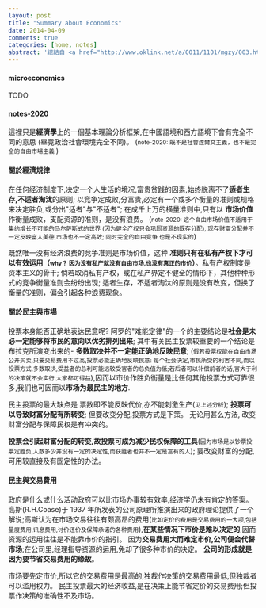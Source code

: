 ```yaml
---
layout: post
title: "Summary about Economics"
date: 2014-04-09
comments: true
categories: [home, notes]
abstract: '總結自 <a href="http://www.oklink.net/a/0011/1101/mgzy/003.htm">產權與交易費用</a>'
---
```


#### microeconomics

TODO

#### notes-2020

這裡只是**經濟學**上的一個基本理論分析框架,在中國語境和西方語境下會有完全不同的意思 (畢竟政治社會環境完全不同)。 (<small>note-2020: 既不是社會達爾文主義，也不是完全的自由市場主義 </small>)

#### 關於經濟規律

在任何经济制度下,决定一个人生活的境况,富贵贫践的因素,始终脱离不了**适者生存,不适者淘汰**的原则; 以竞争定成败,分富贵,必定有一个或多个衡量的准则或规格来决定胜负,或分出"适者"与"不适者"; 在成千上万的横量准则中,只有以 **市场价值**作衡量成败，支配资源的准则，是没有浪费。 (<small>note-2020: 这个自由市场价值不适用于集约增长不可能的马尔萨斯式的世界 (因为健全产权只会巩固资源的既存分配), 现存财富分配并不一定反映富人美德,市场也不一定高效; 同时完全的自由竞争 也是不现实的</small>)

既然唯一没有经济浪费的竞争准则是市场价值，这种 **准则只有在私有产权下才可以有效运用（<small>why？ 因为没有私产就没有自由市场,也没有真正的市价</small>）**。私有产权制度是资本主义的骨干; 倘若取消私有产权，或在私产界定不健全的情形下，其他种种形式的竞争衡量准则会纷纷出现; 适者生存，不适者淘汰的原则是没有改变，但换了衡量的准则，偏会引起各种浪费现象。

#### 關於民主與市場

投票本身能否正确地表达民意呢? 阿罗的"难能定律"的一个的主要结论是**社会是未必一定能够将市民的意向以优劣排列出来**; 其中有关民主投票较重要的一个结论是布拉克所演变出来的- **多数取决并不一定能正确地反映民意**; (<small>假若投票权能在自由市场公开买卖,只要交易费用不过高,投票必能正确地反映民意: 每个社会决定,市民所受的利害不同,而以投票方式,多数取决,受益者的总利可能远较受害者的总负值为低;若后者可以补偿前者的话,害大于利的决策就不会实行,大家都可得益</small>),因而以市价作胜负衡量是比任何其他投票方式可靠很多,我们也可因而以**市场为最民主的地方**.

民主投票的最大缺点是 票数即不能反映代价,亦不能刺激生产(<small>见上述分析</small>); **投票可以导致财富分配有所转变**; 但要改变分配,投票方式是下策。 无论用甚么方法, 改变财富分配与保障民权是有冲突的。

**投票会引起财富分配的转变,故投票可成为减少民权保障的工具**(<small>因为市场是以钞票投票定胜负,人数多少并没有一定的决定性,而获胜者也并不一定是富有的人</small>); 要改变财富的分配,可用较直接及有固定性的办法。

#### 民主與交易費用

政府是什么或什么活动政府可以比市场办事较有效率,经济学仍未有肯定的答案。 高斯(R.H.Coase)于 1937 年所发表的公司原理所推演出来的政府理论提供了一个解说;高斯认为在市场交易往往有颇高昂的费用(<small>比如定价的费用是交易费用的一大项,包括量度费用,讯息费用,讨价还价及保障承诺的各种费用</small>),**在某些情况下市价是难以决定的**,因而资源的运用往往是不能靠市价的指引。 因为**交易费用大而难定市价,公司便会代替市场**;在公司里,经理指导资源的运用,免却了很多种市价的决定。 **公司的形成就是因为要节省交易费用的缘故**。

市场要先定市价,所以它的交易费用是最高的;独裁作决策的交易费用最低,但独裁者可以滥用权力。 民主投票最大的经济收益,是在决策上能节省定价的交易费用;但投票作决策的准确性不及市场。
